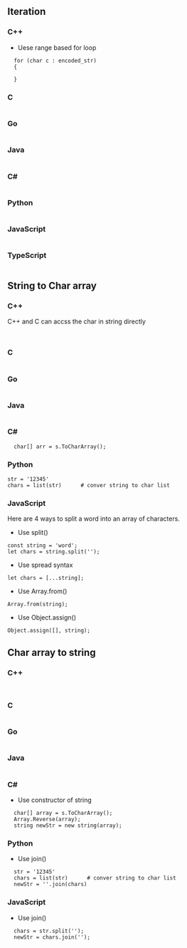## Iteration 
### C++
- Uese range based for loop
```
  for (char c : encoded_str)
  {

  }
```
### C
```

```

### Go
```
```
### Java
```

```


### C#
```  

```
### Python
```

```


### JavaScript
```
```
### TypeScript
```
```

## String to Char array

### C++
C++ and C can accss the char in string directly
```


```
### C
```

```

### Go
```
```
### Java
```

```


### C#
```  
  char[] arr = s.ToCharArray();
```

### Python
```
str = '12345'
chars = list(str)      # conver string to char list
```

### JavaScript
Here are 4 ways to split a word into an array of characters.

- Use split()
```
const string = 'word';
let chars = string.split('');
```
- Use spread syntax
```
let chars = [...string];
```
- Use Array.from()
```
Array.from(string);
```
- Use Object.assign()
```
Object.assign([], string);
```


## Char array to string


### C++
```


```
### C
```

```

### Go
```
```
### Java
```

```


### C#
- Use constructor of string
```  
  char[] array = s.ToCharArray();
  Array.Reverse(array);
  string newStr = new string(array);
```

### Python
- Use join()
```
  str = '12345'
  chars = list(str)      # conver string to char list
  newStr = ''.join(chars)
```

### JavaScript
- Use join()
```
  chars = str.split('');
  newStr = chars.join('');
```